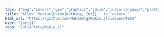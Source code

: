```yaml
---
tags: ["bug","colors","gpu","graphics","julia","julia-language","plotting","visualization"]
title: "Allow `Vector{Union{Nothing, Int}}`  in `color=`"
html_url: "https://github.com/MakieOrg/Makie.jl/issues/4893"
user: "jariji"
repo: "JuliaPlots/Makie.jl"
---
```


